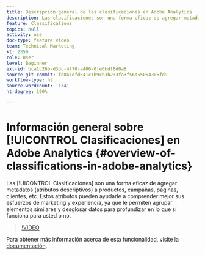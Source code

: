 ```yaml
---
title: Descripción general de las clasificaciones en Adobe Analytics
description: Las clasificaciones son una forma eficaz de agregar metadatos (atributos descriptivos) a sus productos, campañas, páginas, clientes y mucho más. Estos atributos pueden ayudarle a comprender mejor sus esfuerzos de marketing y experiencia, ya que le permiten agrupar elementos similares y desglosar datos para profundizar en lo que sí funciona para usted o no.
feature: Classifications
topics: null
activity: use
doc-type: feature video
team: Technical Marketing
kt: 2350
role: User
level: Beginner
exl-id: bca1c26b-d3dc-4f70-a406-0fe0bdf8d0a8
source-git-commit: fe861dfd541c1b9cb3b233fa3f56d55054305fd9
workflow-type: ht
source-wordcount: '134'
ht-degree: 100%

---
```


# Información general sobre [!UICONTROL Clasificaciones] en Adobe Analytics {#overview-of-classifications-in-adobe-analytics}

Las [!UICONTROL Clasificaciones] son una forma eficaz de agregar metadatos (atributos descriptivos) a productos, campañas, páginas, clientes, etc. Estos atributos pueden ayudarle a comprender mejor sus esfuerzos de marketing y experiencia, ya que le permiten agrupar elementos similares y desglosar datos para profundizar en lo que sí funciona para usted o no.

>[!VIDEO](https://video.tv.adobe.com/v/16853/?quality=12)

Para obtener más información acerca de esta funcionalidad, visite la [documentación](https://experienceleague.adobe.com/docs/analytics/components/classifications/c-classifications.html?lang=es).
